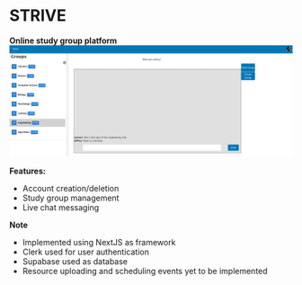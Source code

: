 # STRIVE

**Online study group platform**
![Alt text](preview/striveChat.png?raw=true "Title")

**Features:**
* Account creation/deletion
* Study group management
* Live chat messaging

**Note**
* Implemented using NextJS as framework
* Clerk used for user authentication
* Supabase used as database
* Resource uploading and scheduling events yet to be implemented
